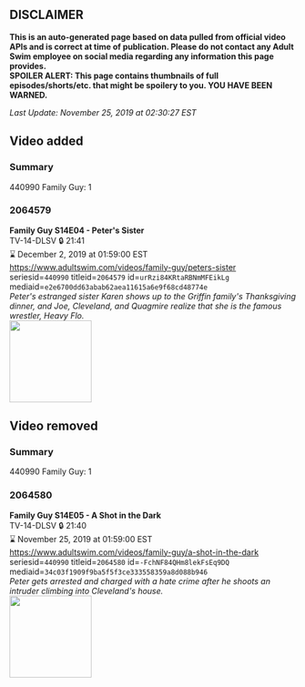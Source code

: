 ## DISCLAIMER
**This is an auto-generated page based on data pulled from official video APIs and is correct at time of publication. Please do not contact any Adult Swim employee on social media regarding any information this page provides.**  
**SPOILER ALERT: This page contains thumbnails of full episodes/shorts/etc. that might be spoilery to you. YOU HAVE BEEN WARNED.**  

_Last Update: November 25, 2019 at 02:30:27 EST_
## Video added
### Summary
440990 Family Guy: 1  
### 2064579
**Family Guy S14E04 - Peter's Sister**  
TV-14-DLSV 🔒 21:41  
⌛ December 2, 2019 at 01:59:00 EST  
https://www.adultswim.com/videos/family-guy/peters-sister  
seriesid=`440990` titleid=`2064579` id=`urRzi84KRtaRBNmMFEikLg` mediaid=`e2e6700dd63abab62aea11615a6e9f68cd48774e`  
_Peter's estranged sister Karen shows up to the Griffin family's Thanksgiving dinner, and Joe, Cleveland, and Quagmire realize that she is the famous wrestler, Heavy Flo._  
<a href="https://i.cdn.turner.com/adultswim/big/video/peters-sister/familyguy_1304_air_cid-2XX84.jpg"><img src="https://i.cdn.turner.com/adultswim/big/video/peters-sister/familyguy_1304_air_cid-2XX84.jpg" height="144px" /></a>
## Video removed
### Summary
440990 Family Guy: 1  
### 2064580
**Family Guy S14E05 - A Shot in the Dark**  
TV-14-DLSV 🔒 21:40  
⌛ November 25, 2019 at 01:59:00 EST  
https://www.adultswim.com/videos/family-guy/a-shot-in-the-dark  
seriesid=`440990` titleid=`2064580` id=`-FchNF84QHm8lekFsEq9DQ` mediaid=`34c03f1909f9ba5f5f3ce333558359a8d088b946`  
_Peter gets arrested and charged with a hate crime after he shoots an intruder climbing into Cleveland's house._  
<a href="https://i.cdn.turner.com/adultswim/big/video/a-shot-in-the-dark/familyguy_1305_air_cid-2XX85.jpg"><img src="https://i.cdn.turner.com/adultswim/big/video/a-shot-in-the-dark/familyguy_1305_air_cid-2XX85.jpg" height="144px" /></a>
